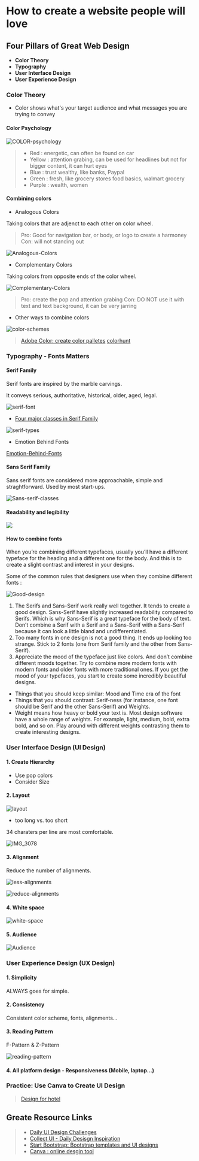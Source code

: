 # How to create a website people will love

## Four Pillars of Great Web Design

- **Color Theory**
- **Typography**
- **User Interface Design**
- **User Experience Design**


### Color Theory

- Color shows what's your target audience and what messages you are trying to convey

#### Color Psychology

![COLOR-psychology](https://user-images.githubusercontent.com/103771536/169718664-f8a2d7c1-b069-4e7a-9c10-b02247311de3.png)

> - Red : energetic, can often be found on car
> - Yellow : attention grabing, can be used for headlines but not for bigger content, it can hurt eyes
> - Blue : trust wealthy, like banks, Paypal
> - Green : fresh, like grocery stores food basics, walmart grocery
> - Purple : wealth, women

#### Combining colors

- Analogous Colors

Taking colors that are adjenct to each other on color wheel.

> Pro: Good for navigation bar, or body, or logo to create a harmoney
> Con: will not standing out


![Analogous-Colors](https://cdn.homedit.com/wp-content/uploads/2015/03/analogous-color-scheme-wheel.jpg)

- Complementary Colors

Taking colors from opposite ends of the color wheel.

![Complementary-Colors](http://1.bp.blogspot.com/-gbDLmkZqq6c/VnQ6wF8L4TI/AAAAAAAAEDo/FHR_d4IXQZQ/s1600/Complementary-wheel-for-blog.jpg)

> Pro: create the pop and attention grabing
> Con:  DO NOT use it with text and text background, it can be very jarring

- Other ways to combine colors

![color-schemes](https://thumbs.dreamstime.com/z/color-wheel-schemes-types-complementary-worksheet-education-217672525.jpg)

> [Adobe Color: create color palletes](https://color.adobe.com/create/color-wheel)
> [colorhunt](https://colorhunt.co/)


### Typography - Fonts Matters

#### Serif Family

Serif fonts are inspired by the marble carvings.

It conveys serious, authoritative, historical, older, aged, legal. 

![serif-font](https://www.postprepress.com.au/wp-content/uploads/2019/09/This-is-a-serif-font..png)

- [Four major classes in Serif Family](https://www.freecodecamp.org/news/how-typography-determines-readability-serif-vs-sans-serif-and-how-to-combine-fonts-629a51ad8cce/)

![serif-types](https://images.squarespace-cdn.com/content/v1/5e1f6d769b45392ab9a3efce/1580412747566-QUO65GV1IGMKGR840IQ5/Serif+Types.jpg)

- Emotion Behind Fonts

[Emotion-Behind-Fonts](https://innovativeadagency.com/wp-content/uploads/sites/2/2017/04/The-Emotion-Behind-Fonts-896x1024.png)


#### Sans Serif Family

Sans serif fonts are considered more approachable, simple and straghtforward. Used by most start-ups.


![Sans-serif-classes](https://i.ytimg.com/vi/onu1mX17AwQ/mqdefault.jpg)


#### Readability and legibility

![](http://www.extremetech.com/wp-content/uploads/2012/09/Typeface-Comparison-LegibilityIllustration-640x263.jpg)

#### How to combine fonts


When you’re combining different typefaces, usually you’ll have a different typeface for the heading and a different one for the body. And this is to create a slight contrast and interest in your designs.

Some of the common rules that designers use when they combine different fonts :

![Good-design](https://user-images.githubusercontent.com/103771536/169720377-98066025-a3dd-4928-b6b6-ac88839f8809.jpg)


1. The Serifs and Sans-Serif work really well together. It tends to create a good design. Sans-Serif have slightly increased readability compared to Serifs. Which is why Sans-Serif is a great typeface for the body of text.
Don’t combine a Serif with a Serif and a Sans-Serif with a Sans-Serif because it can look a little bland and undifferentiated.
2. Too many fonts in one design is not a good thing. It ends up looking too strange. Stick to 2 fonts (one from Serif family and the other from Sans-Serif).
3. Appreciate the mood of the typeface just like colors. And don’t combine different moods together. Try to combine more modern fonts with modern fonts and older fonts with more traditional ones. If you get the mood of your typefaces, you start to create some incredibly beautiful designs.
  - Things that you should keep similar: Mood and Time era of the font
  - Things that you should contrast: Serif-ness (for instance, one font should be Serif and the other Sans-Serif) and Weights.
  -  Weight means how heavy or bold your text is. Most design software have a whole range of weights. For example, light, medium, bold, extra bold, and so on. Play around with different weights contrasting them to create interesting designs.


### User Interface Design (UI Design)

#### 1. Create Hierarchy

- Use pop colors
- Consider Size

#### 2. Layout

![layout](https://user-images.githubusercontent.com/103771536/169720546-1cbdab42-aefd-4460-9a15-fac903b8c64d.jpg)

- too long vs. too short

34 charaters per line are most comfortable.

![IMG_3078](https://user-images.githubusercontent.com/103771536/169720611-b036bd69-387f-4e9b-bbfc-07195ba75461.jpg)

#### 3. Alignment

Reduce the number of alignments.

![less-alignments](https://user-images.githubusercontent.com/103771536/169720986-2f0f61d7-17b3-496f-a671-b9ae4bf38fef.jpg)

![reduce-alignments](https://user-images.githubusercontent.com/103771536/169720994-9be2900c-c788-4a53-b67f-7ad40769e15f.jpg)


#### 4. White space

![white-space](https://user-images.githubusercontent.com/103771536/169720973-070f7730-7b8f-45bd-9297-aada75a258d7.jpg)


#### 5. Audience

![Audience](https://user-images.githubusercontent.com/103771536/169721011-b2a8804c-6a34-4a83-bd82-aa400052615f.jpg)



### User Experience Design (UX Design)

#### 1. Simplicity

ALWAYS goes for simple.

#### 2. Consistency

Consistent color scheme, fonts, alignments...

#### 3. Reading Pattern

F-Pattern & Z-Pattern

![reading-pattern](https://miro.medium.com/max/1400/1*IWyQqmF2DNGh-CPadIp2fA.png)


#### 4. All platform design - Responsiveness (Mobile, laptop...)













### Practice: Use Canva to Create UI Design

> [Design for hotel](https://www.canva.com/design/DAFA9-omLkw/t8VQ4AuBmKOtCO5fnvC1Mw/view?website#2:a-hotel)



## Greate Resource Links

> - [Daily UI Design Challenges](https://www.dailyui.co)
> - [Collect UI - Daily Desisgn Inspiration](https://collectui.com)
> - [Start Bootstrap: Bootstrap templates and UI designs](https://startbootstrap.com)
> - [Canva : online desgin tool](https://www.canva.com)
